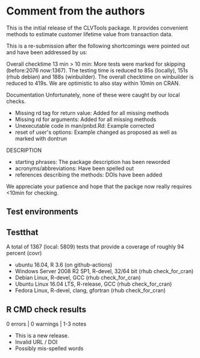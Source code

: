 # Comment from the authors
This is the initial release of the CLVTools package. It provides convenient methods to estimate customer lifetime value from transaction data.

This is a re-submission after the following shortcomings were pointed out and have been addressed by us:

Overall checktime 13 min > 10 min: 
More tests were marked for skipping (before:2076 now:1367). The testing time is reduced to 85s (locally), 151s (rhub debian) and 188s (winbuilder). The overall checktime on winbuilder is reduced to 419s. We are optimistic to also stay within 10min on CRAN.

Documentation
Unfortunately, none of these were caught by our local checks.
- Missing rd tag for return value: Added for all missing methods
- Missing rd for arguments: Added for all missing methods
- Unexecutable code in man/pnbd.Rd: Example corrected
- reset of user's options: Example changed as proposed as well as marked with dontrun

DESCRIPTION
- starting phrases: The package description has been reworded
- acronyms/abbreviations: Have been spelled out
- references describing the methods: DOIs have been added


We appreciate your patience and hope that the packge now really requires <10min for checking.


## Test environments

## Testthat
A total of 1367 (local: 5809) tests that provide a coverage of roughly 94 percent (covr)
* ubuntu 16.04, R 3.6 (on github-actions)
* Windows Server 2008 R2 SP1, R-devel, 32/64 bit (rhub check_for_cran)
* Debian Linux, R-devel, GCC  (rhub check_for_cran)
* Ubuntu Linux 16.04 LTS, R-release, GCC (rhub check_for_cran)
* Fedora Linux, R-devel, clang, gfortran (rhub check_for_cran)

## R CMD check results
0 errors | 0 warnings | 1-3 notes
* This is a new release.
* Invalid URL / DOI
* Possibly mis-spelled words
